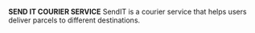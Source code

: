 **SEND IT COURIER SERVICE**
SendIT is a courier service that helps users deliver parcels to different destinations. 